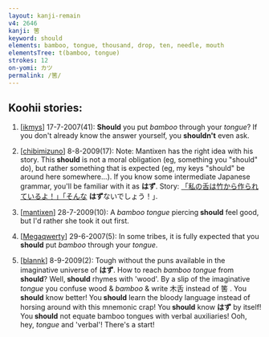 ```yaml
---
layout: kanji-remain
v4: 2646
kanji: 筈
keyword: should
elements: bamboo, tongue, thousand, drop, ten, needle, mouth
elementsTree: t(bamboo, tongue)
strokes: 12
on-yomi: カツ
permalink: /筈/
---
```


## Koohii stories: 

1) [<a href="http://kanji.koohii.com/profile/ikmys">ikmys</a>] 17-7-2007(41): <strong>Should</strong> you put <em>bamboo</em> through your <em>tongue</em>? If you don&#039;t already know the answer yourself, you <strong>shouldn&#039;t</strong> even ask.

2) [<a href="http://kanji.koohii.com/profile/chibimizuno">chibimizuno</a>] 8-8-2009(17): Note: Mantixen has the right idea with his story. This<strong> should</strong> is not a moral obligation (eg, something you &quot;should&quot; do), but rather something that is expected (eg, my keys &quot;should&quot; be around here somewhere...). If you know some intermediate Japanese grammar, you&#039;ll be familiar with it as <strong>はず</strong>. Story: <a href="midori://search?text=「私の舌は竹から作られているよ！」「そんな">「私の舌は竹から作られているよ！」「そんな</a> <strong>はず</strong>ないでしょう！｣.

3) [<a href="http://kanji.koohii.com/profile/mantixen">mantixen</a>] 28-7-2009(10): A <em>bamboo</em> <em>tongue</em> piercing<strong> should</strong> feel good, but I&#039;d rather she took it out first.

4) [<a href="http://kanji.koohii.com/profile/Megaqwerty">Megaqwerty</a>] 29-6-2007(5): In some tribes, it is fully expected that you<strong> should</strong> put <em>bamboo</em> through your <em>tongue</em>.

5) [<a href="http://kanji.koohii.com/profile/blannk">blannk</a>] 8-9-2009(2): Tough without the puns available in the imaginative universe of <strong>はず</strong>. How to reach <em>bamboo tongue</em> from<strong> should</strong>? Well,<strong> should</strong> rhymes with &#039;wood&#039;. By a slip of the imaginative <em>tongue</em> you confuse wood &amp; <em>bamboo</em> &amp; write 木舌 instead of 筈 . You<strong> should</strong> know better! You<strong> should</strong> learn the bloody language instead of horsing around with this mnemonic crap! You<strong> should</strong> know <strong>はず</strong> by itself! You<strong> should</strong> not equate bamboo tongues with verbal auxiliaries! Ooh, hey, <em>tongue</em> and &#039;verbal&#039;! There&#039;s a start!

